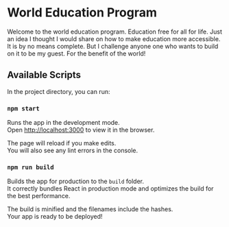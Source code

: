 # World Education Program

Welcome to the world education program. Education free for all for life.
Just an idea I thought I would share on how to make education more accessible. It is by no means complete. But I challenge anyone one who wants to build on it to be my guest. For the benefit of the world!

## Available Scripts

In the project directory, you can run:

### `npm start`

Runs the app in the development mode.\
Open [http://localhost:3000](http://localhost:3000) to view it in the browser.

The page will reload if you make edits.\
You will also see any lint errors in the console.

### `npm run build`

Builds the app for production to the `build` folder.\
It correctly bundles React in production mode and optimizes the build for the best performance.

The build is minified and the filenames include the hashes.\
Your app is ready to be deployed!
